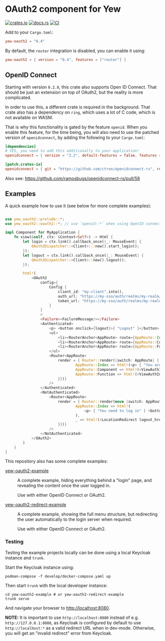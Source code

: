 # OAuth2 component for Yew

[![crates.io](https://img.shields.io/crates/v/yew-oauth2.svg)](https://crates.io/crates/yew-oauth2)
[![docs.rs](https://docs.rs/yew-oauth2/badge.svg)](https://docs.rs/yew-oauth2)
[![CI](https://github.com/ctron/yew-oauth2/workflows/CI/badge.svg)](https://github.com/ctron/yew-oauth2/actions?query=workflow%3A%22CI%22)

Add to your `Cargo.toml`:

```toml
yew-oauth2 = "0.4"
```

By default, the `router` integration is disabled, you can enable it using:

```toml
yew-oauth2 = { version = "0.4", features = ["router"] }
```

## OpenID Connect

Starting with version `0.2.0`, this crate also supports Open ID Connect. That should be just an extension on top
of OAuth2, but the reality is more complicated.

In order to use this, a different crate is required in the background. That crate also has a dependency on `ring`, which
uses a lot of C code, which is not available on WASM.

That is why this functionality is gated by the feature `openid`. When you enable this feature, for the time being, you
will also need to use the patched version of `openidconnect`, by adding the following to your `Cargo.toml`:

```toml
[dependencies]
# YES, you need to add this additionally to your application!
openidconnect = { version = "2.2", default-features = false, features = ["reqwest", "rustls-tls", "rustcrypto"] }

[patch.crates-io]
openidconnect = { git = "https://github.com/ctron/openidconnect-rs", rev = "6ca4a9ab9de35600c44a8b830693137d4769edf4" }
```

Also see: https://github.com/ramosbugs/openidconnect-rs/pull/58

## Examples

A quick example how to use it (see below for more complete examples):

```rust

use yew_oauth2::prelude::*;
use yew_oauth2::oauth2::*; // use `openid::*` when using OpenID connect

impl Component for MyApplication {
    fn view(&self, ctx: &Context<Self>) -> Html {
        let login = ctx.link().callback_once(|_: MouseEvent| {
            OAuth2Dispatcher::<Client>:::new().start_login();
        });
        let logout = ctx.link().callback_once(|_: MouseEvent| {
            OAuth2Dispatcher::<Client>::new().logout();
        });

        html!(
            <OAuth2
                config={
                    Config {
                        client_id: "my-client".into(),
                        auth_url: "https://my-sso/auth/realms/my-realm/protocol/openid-connect/auth".into(),
                        token_url: "https://my-sso/auth/realms/my-realm/protocol/openid-connect/token".into(),
                    }
                }
                >
                <Failure><FailureMessage/></Failure>
                <Authenticated>
                    <p> <button onclick={logout}>{ "Logout" }</button> </p>
                    <ul>
                        <li><RouterAnchor<AppRoute> route={AppRoute::Index}> { "Index" } </RouterAnchor<AppRoute>></li>
                        <li><RouterAnchor<AppRoute> route={AppRoute::Component}> { "Component" } </RouterAnchor<AppRoute>></li>
                        <li><RouterAnchor<AppRoute> route={AppRoute::Function}> { "Function" } </RouterAnchor<AppRoute>></li>
                    </ul>
                    <Router<AppRoute>
                        render = { Router::render(|switch: AppRoute| { match switch {
                                AppRoute::Index => html!(<p> { "You are logged in"} </p>),
                                AppRoute::Component => html!(<ViewAuthInfoComponent />),
                                AppRoute::Function => html!(<ViewAuthInfoFunctional />),
                        }})}
                    />
                </Authenticated>
                <NotAuthenticated>
                    <Router<AppRoute>
                        render = { Router::render(move |switch: AppRoute| { match switch {
                                AppRoute::Index => html!(
                                    <p> { "You need to log in" } <button onclick={login.clone()}>{ "Login" }</button> </p>
                                ),
                                _ => html!(<LocationRedirect logout_href="/" />),
                        }})}
                    />
                </NotAuthenticated>
            </OAuth2>
        )
    }
}
```

This repository also has some complete examples:

<dl>
<dt>

[yew-oauth2-example](yew-oauth2-example/) </dt>
<dd>
A complete example, hiding everything behind a "login" page, and revealing the content once the user logged in.

Use with either OpenID Connect or OAuth2.
</dd>

<dt>

[yew-oauth2-redirect-example](yew-oauth2-redirect-example/) </dt>
<dd>
A complete example, showing the full menu structure, but redirecting the user automatically to the login server
when required.

Use with either OpenID Connect or OAuth2.
</dd>

</dl>

### Testing

Testing the example projects locally can be done using a local Keycloak instance and `trunk`.

Start the Keycloak instance using:

```shell
podman-compose -f develop/docker-compose.yaml up
```

Then start `trunk` with the local developer instance:

```shell
cd yew-oauth2-example # or yew-oauth2-redirect-example
trunk serve
```

And navigate your browser to [http://localhost:8080](http://localhost:8080).

**NOTE:** It is important to use `http://localhost:8080` instead of e.g. `http://127.0.0.1:8080`, as Keycloak is configured by default to use `http://localhost:*` as a valid redirect URL when in dev-mode. Otherwise, you will get
an "invalid redirect" error from Keycloak.
